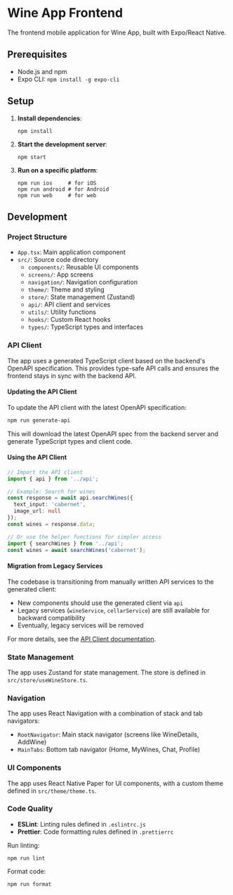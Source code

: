 # Wine App Frontend

The frontend mobile application for Wine App, built with Expo/React Native.

## Prerequisites

- Node.js and npm
- Expo CLI: `npm install -g expo-cli`

## Setup

1. **Install dependencies**:
   ```
   npm install
   ```

2. **Start the development server**:
   ```
   npm start
   ```

3. **Run on a specific platform**:
   ```
   npm run ios     # for iOS
   npm run android # for Android
   npm run web     # for web
   ```

## Development

### Project Structure

- `App.tsx`: Main application component
- `src/`: Source code directory
  - `components/`: Reusable UI components
  - `screens/`: App screens
  - `navigation/`: Navigation configuration
  - `theme/`: Theme and styling
  - `store/`: State management (Zustand)
  - `api/`: API client and services
  - `utils/`: Utility functions
  - `hooks/`: Custom React hooks
  - `types/`: TypeScript types and interfaces

### API Client

The app uses a generated TypeScript client based on the backend's OpenAPI specification. This provides type-safe API calls and ensures the frontend stays in sync with the backend API.

#### Updating the API Client

To update the API client with the latest OpenAPI specification:

```bash
npm run generate-api
```

This will download the latest OpenAPI spec from the backend server and generate TypeScript types and client code.

#### Using the API Client

```typescript
// Import the API client
import { api } from '../api';

// Example: Search for wines
const response = await api.searchWines({
  text_input: 'cabernet',
  image_url: null
});
const wines = response.data;

// Or use the helper functions for simpler access
import { searchWines } from '../api';
const wines = await searchWines('cabernet');
```

#### Migration from Legacy Services

The codebase is transitioning from manually written API services to the generated client:

- New components should use the generated client via `api`
- Legacy services (`wineService`, `cellarService`) are still available for backward compatibility
- Eventually, legacy services will be removed

For more details, see the [API Client documentation](src/api/README.md).

### State Management

The app uses Zustand for state management. The store is defined in `src/store/useWineStore.ts`.

### Navigation

The app uses React Navigation with a combination of stack and tab navigators:

- `RootNavigator`: Main stack navigator (screens like WineDetails, AddWine)
- `MainTabs`: Bottom tab navigator (Home, MyWines, Chat, Profile)

### UI Components

The app uses React Native Paper for UI components, with a custom theme defined in `src/theme/theme.ts`.

### Code Quality

- **ESLint**: Linting rules defined in `.eslintrc.js`
- **Prettier**: Code formatting rules defined in `.prettierrc`

Run linting:
```
npm run lint
```

Format code:
```
npm run format
```
